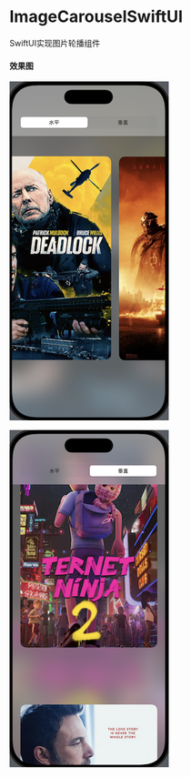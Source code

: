 # ImageCarouselSwiftUI
SwiftUI实现图片轮播组件

#### 效果图

![01](screenshot/01.png)

![02](screenshot/02.png)
